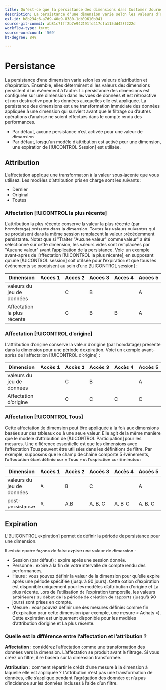 ```yaml
---
title: Quʼest-ce que la persistance des dimensions dans Customer Journey Analytics ?
description: La persistance dʼune dimension varie selon les valeurs dʼattribution et dʼexpiration. Ensemble, elles déterminent si les valeurs des dimensions persistent ou non dʼun événement à lʼautre.
exl-id: b8b234c6-a7d9-40e9-8380-1db09610b941
source-git-commit: ab81c7fff2b7e942491fd417cfa115dd428f222d
workflow-type: tm+mt
source-wordcount: '569'
ht-degree: 84%

---
```


# Persistance

La persistance dʼune dimension varie selon les valeurs dʼattribution et dʼexpiration. Ensemble, elles déterminent si les valeurs des dimensions persistent dʼun événement à lʼautre. La persistance des dimensions est configurée sur une dimension dans les vues de données et est rétroactive et non destructive pour les données auxquelles elle est appliquée. La persistance des dimensions est une transformation immédiate des données appliquée à une dimension qui survient avant que le filtrage ou dʼautres opérations dʼanalyse ne soient effectués dans le compte rendu des performances.

* Par défaut, aucune persistance nʼest activée pour une valeur de dimension.
* Par défaut, lorsquʼun modèle dʼattribution est activé pour une dimension, une expiration de [!UICONTROL Session] est utilisée.

## Attribution

Lʼaffectation applique une transformation à la valeur sous-jacente que vous utilisez. Les modèles dʼattribution pris en charge sont les suivants :

* Dernier
* Original
* Toutes

### Affectation [!UICONTROL la plus récente]

L’attribution la plus récente conserve la valeur la plus récente (par horodatage) présente dans la dimension. Toutes les valeurs suivantes qui se produisent dans la même session remplacent la valeur précédemment persistante. Notez que si &quot;Traiter &quot;Aucune valeur&quot; comme valeur&quot; a été sélectionné sur cette dimension, les valeurs vides sont remplacées par &quot;Aucune valeur&quot; avant l’application de la persistance. Voici un exemple avant-après de lʼaffectation [!UICONTROL la plus récente], en supposant quʼune [!UICONTROL session] soit utilisée pour lʼexpiration et que tous les événements se produisent au sein dʼune [!UICONTROL session] :

| Dimension | Accès 1 | Accès 2 | Accès 3 | Accès 4 | Accès 5 |
| --- | --- | --- | --- | --- | --- |
| valeurs du jeu de données |  | C | B |  | A |
| Affectation la plus récente |  | C | B | B | A |

### Affectation [!UICONTROL dʼorigine]

L’attribution d’origine conserve la valeur d’origine (par horodatage) présente dans la dimension pour une période d’expiration. Voici un exemple avant-après de lʼaffectation [!UICONTROL dʼorigine] :

| Dimension | Accès 1 | Accès 2 | Accès 3 | Accès 4 | Accès 5 |
| --- | --- | --- | --- | --- | --- |
| valeurs du jeu de données |  | C | B |  | A |
| Affectation dʼorigine |  | C | C | C | C |

### Affectation [!UICONTROL Tous]

Cette affectation de dimension peut être appliquée à la fois aux dimensions basées sur des tableaux ou à une seule valeur. Elle agit de la même manière que le modèle dʼattribution de [!UICONTROL Participation] pour les mesures. Une différence essentielle est que les dimensions avec lʼaffectation Tous peuvent être utilisées dans les définitions de filtre. Par exemple, supposons que le champ de chaîne comporte 5 événements, lʼaffectation étant définie sur « Tous » et lʼexpiration sur 5 minutes :

| Dimension | Accès 1 | Accès 2 | Accès 3 | Accès 4 | Accès 5 |
| --- | --- | --- | --- | --- | --- |
| valeurs du jeu de données | A | B | C |  | A |
| post-persistance | A | A,B | A, B, C | A, B, C | A, B, C |

## Expiration

Lʼ[!UICONTROL expiration] permet de définir la période de persistance pour une dimension.

Il existe quatre façons de faire expirer une valeur de dimension :

* Session (par défaut) : expire après une session donnée.
* Personne : expire à la fin de votre intervalle de compte rendu des performances.
* Heure : vous pouvez définir la valeur de la dimension pour quʼelle expire après une période spécifiée (jusquʼà 90 jours). Cette option dʼexpiration est disponible uniquement pour les modèles dʼattribution d’origine et La plus récente. Lors de l’utilisation de l’expiration temporelle, les valeurs antérieures au début de la période de création de rapports (jusqu’à 90 jours) sont prises en compte.
* Mesure : vous pouvez définir une des mesures définies comme fin dʼexpiration pour cette dimension (par exemple, une mesure « Achats »). Cette expiration est uniquement disponible pour les modèles dʼattribution d’origine et La plus récente.

### Quelle est la différence entre lʼaffectation et lʼattribution ?

**Affectation** : considérez lʼaffectation comme une transformation des données vers la dimension. Lʼaffectation se produit avant le filtrage. Si vous créez un filtre, il se basera sur la dimension transformée.

**Attribution** : comment répartir le crédit dʼune mesure à la dimension à laquelle elle est appliquée ? Lʼattribution nʼest pas une transformation de données, elle sʼapplique pendant lʼagrégation des données et nʼa pas dʼincidence sur les données incluses à lʼaide dʼun filtre.
